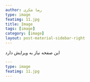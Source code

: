 ```yaml
---
author: رضا شکری
type: image
featimg: 11.jpg
title: Image
tags: [image]
category: [image]
layout: post-material-sidebar-right
---
```

این صفحه نیاز به ویرایش دارد

```yml
---
type: image
featimg: 11.jpg
---
```

